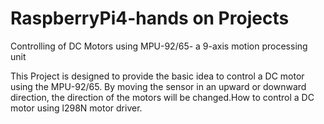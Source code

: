 # RaspberryPi4-hands on Projects
Controlling of DC Motors using MPU-92/65- a 9-axis motion  processing unit 


This Project is designed to provide the basic idea to control a DC motor using the MPU-92/65. By moving the sensor in an upward or downward direction, the direction of the motors will be changed.How to control a DC motor using l298N motor driver.

